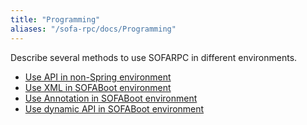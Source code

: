 ```yaml
---
title: "Programming"
aliases: "/sofa-rpc/docs/Programming"
---
```


Describe several methods to use SOFARPC in different environments.
* [Use API in non-Spring environment](../programing-rpc) 
* [Use XML in SOFABoot environment](../programing-sofa-boot-xml) 
* [Use Annotation in SOFABoot environment](../programing-sofa-boot-annotation)
* [Use dynamic API in SOFABoot environment](../programing-sofa-boot-api)